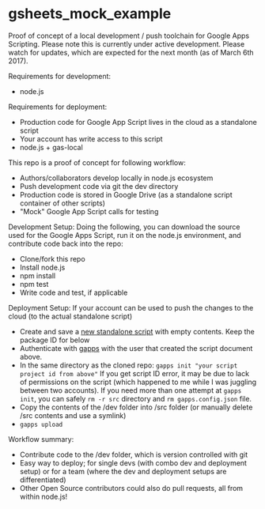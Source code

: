 # gsheets_mock_example

Proof of concept of a local development / push toolchain for Google Apps Scripting. Please note this is currently under active development. Please watch for updates, which are expected for the next month (as of March 6th 2017).

Requirements for development:

* node.js

Requirements for deployment:

* Production code for Google App Script lives in the cloud as a standalone script
* Your account has write access to this script
* node.js + gas-local

This repo is a proof of concept for following workflow:

* Authors/collaborators develop locally in node.js ecosystem
* Push development code via git the dev directory
* Production code is stored in Google Drive (as a standalone script container of other scripts)
* "Mock" Google App Script calls for testing

Development Setup:
Doing the following, you can download the source used for the Google Apps Script, run it on the node.js environment, and contribute code back into the repo:

* Clone/fork this repo
* Install node.js
* npm install
* npm test
* Write code and test, if applicable

Deployment Setup:
If your account can be used to push the changes to the cloud (to the actual standalone script)

* Create and save a [new standalone script](https://script.google.com) with empty contents. Keep the package ID for below
* Authenticate with [gapps](https://www.npmjs.com/package/node-google-apps-script) with the user that created the script document above. 
* In the same directory as the cloned repo: `gapps init "your script project id from above"` If you get script ID error, it may be due to lack of permissions on the script (which happened to me while I was juggling between two accounts). If you need more than one attempt at `gapps init`, you can safely `rm -r src` directory and `rm gapps.config.json` file.
* Copy the contents of the /dev folder into /src folder (or manually delete /src contents and use a symlink)
* `gapps upload`

Workflow summary:

* Contribute code to the /dev folder, which is version controlled with git
* Easy way to deploy; for single devs (with combo dev and deployment setup) or for a team (where the dev and deployment setups are differentiated)
* Other Open Source contributors could also do pull requests, all from within node.js!

